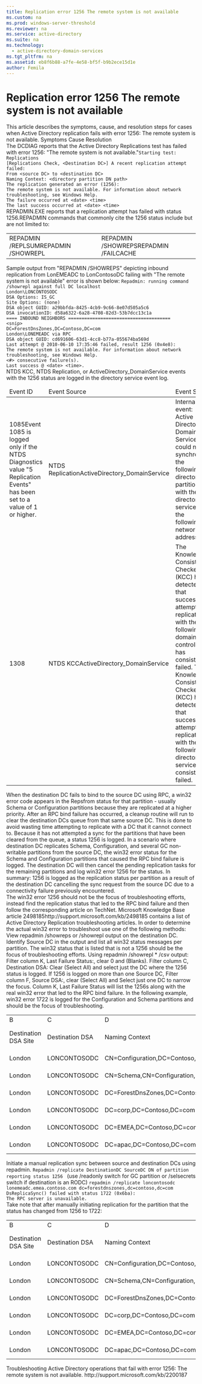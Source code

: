 ```yaml
---
title: Replication error 1256 The remote system is not available
ms.custom: na
ms.prod: windows-server-threshold
ms.reviewer: na
ms.service: active-directory
ms.suite: na
ms.technology: 
  - active-directory-domain-services
ms.tgt_pltfrm: na
ms.assetid: eb8f6b88-a7fe-4e58-bf5f-b9b2ece15d1e
author: Femila
---
```

# Replication error 1256 The remote system is not available
<?xml version="1.0" encoding="utf-8"?>
<developerConceptualDocument xmlns="http://ddue.schemas.microsoft.com/authoring/2003/5" xmlns:xlink="http://www.w3.org/1999/xlink" xmlns:xsi="http://www.w3.org/2001/XMLSchema-instance" xsi:schemaLocation="http://ddue.schemas.microsoft.com/authoring/2003/5 http://clixdevr3.blob.core.windows.net/ddueschema/developer.xsd">
  <introduction>
    <para>This article describes the symptoms, cause, and resolution steps for cases when Active Directory replication fails with error 1256: The remote system is not available.</para>
    <list class="bullet">
      <listItem>
        <para>
          <link xlink:href="eb8f6b88-a7fe-4e58-bf5f-b9b2ece15d1e#BKMK_Symptoms">Symptoms</link>
        </para>
      </listItem>
      <listItem>
        <para>
          <link xlink:href="eb8f6b88-a7fe-4e58-bf5f-b9b2ece15d1e#BKMK_Cause">Cause</link>
        </para>
      </listItem>
      <listItem>
        <para>
          <link xlink:href="eb8f6b88-a7fe-4e58-bf5f-b9b2ece15d1e#BKMK_Resolution">Resolution</link>
        </para>
      </listItem>
    </list>
  </introduction>
  <section address="BKMK_Symptoms">
    <title>Symptoms</title>
    <content>
      <list class="ordered">
<listItem><para>The DCDIAG reports that the Active Directory Replications test has failed with error 1256: "The remote system is not available."</para><code>Starting test: Replications
[Replications Check, &lt;Destination DC&gt;] A recent replication attempt failed:
From &lt;source DC&gt; to &lt;destination DC&gt;
Naming Context: &lt;directory partition DN path&gt;
<codeFeaturedElement>The replication generated an error (1256):</codeFeaturedElement> 
<codeFeaturedElement>The remote system is not available.</codeFeaturedElement> For information about network troubleshooting, see Windows Help.
The failure occurred at &lt;date&gt; &lt;time&gt;
The last success occurred at &lt;date&gt; &lt;time&gt;
</code></listItem><listItem><para>REPADMIN.EXE reports that a replication attempt has failed with status 1256.</para><para>REPADMIN commands that commonly cite the 1256 status include but are not limited to:</para><table xmlns:caps="http://schemas.microsoft.com/build/caps/2013/11"><tbody><tr><TD><list class="bullet"><listItem><para>REPADMIN /REPLSUM</para></listItem><listItem><para>REPADMIN /SHOWREPL</para></listItem></list></TD><TD><list class="bullet"><listItem><para>REPADMIN /SHOWREPS</para></listItem><listItem><para>REPADMIN /FAILCACHE</para></listItem></list></TD></tr></tbody></table><para>Sample output from "REPADMIN /SHOWREPS" depicting inbound replication from LonEMEADC to LonContosoDC failing with "The remote system is not available" error is shown below: </para><code>Repadmin: running command /showrepl against full DC localhost
London\LONCONTOSODC
DSA Options: IS_GC 
Site Options: (none)
DSA object GUID: a29bbfda-8425-4cb9-9c66-8e07d505a5c6
DSA invocationID: d58a6322-6a28-4708-82d3-53b7dcc13c1a
==== INBOUND NEIGHBORS ======================================
&lt;snip&gt;
DC=ForestDnsZones,DC=Contoso,DC=com
London\LONEMEADC via RPC
DSA object GUID: cd691606-63d1-4cc8-b77a-055674ba569d
Last attempt @ 2010-06-10 17:35:46 failed, <codeFeaturedElement>result 1256 (0x4e8):</codeFeaturedElement>
<codeFeaturedElement>The remote system is not available.</codeFeaturedElement> For information about network troubleshooting, see Windows Help.
&lt;#&gt; consecutive failure(s).
Last success @ &lt;date&gt; &lt;time&gt;. 
</code></listItem><listItem><para>NTDS KCC, NTDS Replication, or ActiveDirectory_DomainService events with the 1256 status are logged in the directory service event log.</para><table xmlns:caps="http://schemas.microsoft.com/build/caps/2013/11"><thead><tr><TD><para>Event ID</para></TD><TD><para>Event Source</para></TD><TD><para>Event String</para></TD></tr></thead><tbody><tr><TD><para>1085</para><alert class="note"><para>Event 1085 is logged only if the NTDS Diagnostics value <embeddedLabel>"5 Replication Events"</embeddedLabel> has been set to a value of 1 or higher.</para></alert></TD><TD><para>NTDS Replication</para><para>ActiveDirectory_DomainService</para></TD><TD><para>Internal event: Active Directory Domain Services could not synchronize the following directory partition with the directory service at the following network address.</para></TD></tr><tr><TD><para>1308</para></TD><TD><para>NTDS KCC</para><para>ActiveDirectory_DomainService</para></TD><TD><para>The Knowledge Consistency Checker (KCC) has detected that successive attempts to replicate with the following domain controller has consistently failed. </para><para>The Knowledge Consistency Checker (KCC) has detected that successive attempts to replicate with the following directory service has consistently failed.</para></TD></tr></tbody></table></listItem></list>
    </content>
  </section>
  <section address="BKMK_Cause">
    <title>Cause</title>
    <content>
      <para>When the destination DC fails to bind to the source DC using RPC, a win32 error code appears in the <embeddedLabel>Repsfrom</embeddedLabel> status for that partition - usually Schema or Configuration partitions because they are replicated at a higher priority. After an RPC bind failure has occurred, a cleanup routine will run to clear the destination DCs queue from that same source DC. This is done to avoid wasting time attempting to replicate with a DC that it cannot connect to. Because it has not attempted a sync for the partitions that have been cleared from the queue, a status 1256 is logged. In a scenario where destination DC replicates Schema, Configuration, and several GC non-writable partitions from the source DC, the win32 error status for the Schema and Configuration partitions that caused the RPC bind failure is logged. The destination DC will then cancel the pending replication tasks for the remaining partitions and log win32 error 1256 for the status. </para>
      <para>In summary: 1256 is logged as the replication status per partition as a result of the destination DC cancelling the sync request from the source DC due to a connectivity failure previously encountered.</para>
    </content>
  </section>
  <section address="BKMK_Resolution">
    <title>Resolution</title>
    <content>
      <para>The win32 error 1256 should not be the focus of troubleshooting efforts, instead find the replication status that led to the RPC bind failure and then follow the corresponding article on TechNet. 
Microsoft Knowledge Base article <externalLink><linkText>2498185</linkText><linkUri>http://support.microsoft.com/kb/2498185</linkUri></externalLink> contains a list of Active Directory Replication troubleshooting articles.</para>
      <para>In order to determine the actual win32 error to troubleshoot use <placeholder>one</placeholder> of the following methods:</para>
      <list class="ordered">
        <listItem>
          <para>View <embeddedLabel>repadmin /showreps</embeddedLabel> or <embeddedLabel>/showrepl</embeddedLabel> output on the destination DC.</para>
          <list class="ordered">
            <listItem>
              <para>Identify Source DC in the output and list all win32 status messages per partition.</para>
            </listItem>
            <listItem>
              <para>The win32 status that is listed that is not a 1256 should be the focus of troubleshooting efforts.</para>
            </listItem>
          </list>
        </listItem>
        <listItem>
          <para>Using <embeddedLabel>repadmin /showrepl * /csv</embeddedLabel> output:</para>
          <list class="ordered">
            <listItem>
              <para>Filter column K, <embeddedLabel>Last Failure Status:</embeddedLabel>, clear <embeddedLabel>0</embeddedLabel> and <embeddedLabel>(Blanks)</embeddedLabel>.</para>
            </listItem>
            <listItem>
              <para>Filter column C, Destination DSA: Clear <embeddedLabel>(Select All)</embeddedLabel> and select just the DC where the 1256 status is logged.</para>
            </listItem>
            <listItem>
              <para>If 1256 is logged on more than one Source DC, Filter column F, <embeddedLabel>Source DSA:</embeddedLabel>, clear <embeddedLabel> (Select All)</embeddedLabel> and Select just one DC to narrow the focus.</para>
            </listItem>
            <listItem>
              <para>Column K, <embeddedLabel>Last Failure Status</embeddedLabel> will list the 1256s along with the real win32 error that led to the RPC bind failure.</para>
              <para>In the following example, win32 error 1722 is logged for the Configuration and Schema partitions and should be the focus of troubleshooting.</para>
              <table xmlns:caps="http://schemas.microsoft.com/build/caps/2013/11">
                <tbody>
                  <tr>
                    <TD>
                      <para>B</para>
                    </TD>
                    <TD>
                      <para>C</para>
                    </TD>
                    <TD>
                      <para>D</para>
                    </TD>
                    <TD>
                      <para>E</para>
                    </TD>
                    <TD>
                      <para>F</para>
                    </TD>
                    <TD>
                      <para>H</para>
                    </TD>
                    <TD>
                      <para>I</para>
                    </TD>
                    <TD>
                      <para>J</para>
                    </TD>
                    <TD>
                      <para>K</para>
                    </TD>
                  </tr>
                  <tr>
                    <TD>
                      <para>Destination DSA Site</para>
                    </TD>
                    <TD>
                      <para>Destination DSA</para>
                    </TD>
                    <TD>
                      <para>Naming Context</para>
                    </TD>
                    <TD>
                      <para>Source DSA Site</para>
                    </TD>
                    <TD>
                      <para>Source DSA</para>
                    </TD>
                    <TD>
                      <para>Number of Failures</para>
                    </TD>
                    <TD>
                      <para>Last Failure Time</para>
                    </TD>
                    <TD>
                      <para>Last Success Time</para>
                    </TD>
                    <TD>
                      <para>Last Success Status</para>
                    </TD>
                  </tr>
                  <tr>
                    <TD>
                      <para>London</para>
                    </TD>
                    <TD>
                      <para>LONCONTOSODC</para>
                    </TD>
                    <TD>
                      <para>CN=Configuration,DC=Contoso,DC=com</para>
                    </TD>
                    <TD>
                      <para>London</para>
                    </TD>
                    <TD>
                      <para>LONEMEADC</para>
                    </TD>
                    <TD>
                      <para>11</para>
                    </TD>
                    <TD>
                      <para>6/10/2010 17:35</para>
                    </TD>
                    <TD>
                      <para>6/10/2010 14:50</para>
                    </TD>
                    <TD>
                      <para>1722</para>
                    </TD>
                  </tr>
                  <tr>
                    <TD>
                      <para>London</para>
                    </TD>
                    <TD>
                      <para>LONCONTOSODC</para>
                    </TD>
                    <TD>
                      <para>CN=Schema,CN=Configuration,DC=Contoso,DC=com</para>
                    </TD>
                    <TD>
                      <para>London</para>
                    </TD>
                    <TD>
                      <para>LONEMEADC</para>
                    </TD>
                    <TD>
                      <para>11</para>
                    </TD>
                    <TD>
                      <para>6/10/2010 17:35</para>
                    </TD>
                    <TD>
                      <para>6/10/2010 14:50</para>
                    </TD>
                    <TD>
                      <para>1722</para>
                    </TD>
                  </tr>
                  <tr>
                    <TD>
                      <para>London</para>
                    </TD>
                    <TD>
                      <para>LONCONTOSODC</para>
                    </TD>
                    <TD>
                      <para>DC=ForestDnsZones,DC=Contoso,DC=com</para>
                    </TD>
                    <TD>
                      <para>London</para>
                    </TD>
                    <TD>
                      <para>LONEMEADC</para>
                    </TD>
                    <TD>
                      <para>11</para>
                    </TD>
                    <TD>
                      <para>6/10/2010 17:35</para>
                    </TD>
                    <TD>
                      <para>6/10/2010 14:50</para>
                    </TD>
                    <TD>
                      <para>
                        <embeddedLabel>1256</embeddedLabel>
                      </para>
                    </TD>
                  </tr>
                  <tr>
                    <TD>
                      <para>London</para>
                    </TD>
                    <TD>
                      <para>LONCONTOSODC</para>
                    </TD>
                    <TD>
                      <para>DC=corp,DC=Contoso,DC=com</para>
                    </TD>
                    <TD>
                      <para>London</para>
                    </TD>
                    <TD>
                      <para>LONEMEADC</para>
                    </TD>
                    <TD>
                      <para>11</para>
                    </TD>
                    <TD>
                      <para>6/10/2010 17:35</para>
                    </TD>
                    <TD>
                      <para>6/10/2010 14:50</para>
                    </TD>
                    <TD>
                      <para>1256</para>
                    </TD>
                  </tr>
                  <tr>
                    <TD>
                      <para>London</para>
                    </TD>
                    <TD>
                      <para>LONCONTOSODC</para>
                    </TD>
                    <TD>
                      <para>DC=EMEA,DC=Contoso,DC=com</para>
                    </TD>
                    <TD>
                      <para>London</para>
                    </TD>
                    <TD>
                      <para>LONEMEADC</para>
                    </TD>
                    <TD>
                      <para>11</para>
                    </TD>
                    <TD>
                      <para>6/10/2010 17:35</para>
                    </TD>
                    <TD>
                      <para>6/10/2010 14:50</para>
                    </TD>
                    <TD>
                      <para>1256</para>
                    </TD>
                  </tr>
                  <tr>
                    <TD>
                      <para>London</para>
                    </TD>
                    <TD>
                      <para>LONCONTOSODC</para>
                    </TD>
                    <TD>
                      <para>DC=apac,DC=Contoso,DC=com</para>
                    </TD>
                    <TD>
                      <para>London</para>
                    </TD>
                    <TD>
                      <para>LONEMEADC</para>
                    </TD>
                    <TD>
                      <para>11</para>
                    </TD>
                    <TD>
                      <para>6/10/2010 17:35</para>
                    </TD>
                    <TD>
                      <para>6/10/2010 14:50</para>
                    </TD>
                    <TD>
                      <para>1256</para>
                    </TD>
                  </tr>
                </tbody>
              </table>
            </listItem>
          </list>
        </listItem>
        <listItem>
          <para>Initiate a manual replication sync between source and destination DCs using repadmin. </para>
          <code>Repadmin /replicate DestinationDC SourceDC <placeholder>DN of partition reporting status 1256</placeholder> </code>
          <para>(use <embeddedLabel>/readonly</embeddedLabel> switch for GC partition or <embeddedLabel>/selsecrets</embeddedLabel> switch if destination is an RODC)</para>
          <code>repadmin /replicate loncontosodc lonemeadc.emea.contoso.com dc=forestdnszones,dc=contoso,dc=com 
DsReplicaSync() <codeFeaturedElement>failed with status 1722 (0x6ba)</codeFeaturedElement>:
The RPC server is unavailable.
</code>
          <para>Take note that after manually initiating replication for the partition that the status has changed from 1256 to 1722:</para>
          <table xmlns:caps="http://schemas.microsoft.com/build/caps/2013/11">
            <tbody>
              <tr>
                <TD>
                  <para>B</para>
                </TD>
                <TD>
                  <para>C</para>
                </TD>
                <TD>
                  <para>D</para>
                </TD>
                <TD>
                  <para>E</para>
                </TD>
                <TD>
                  <para>F</para>
                </TD>
                <TD>
                  <para>H</para>
                </TD>
                <TD>
                  <para>I</para>
                </TD>
                <TD>
                  <para>J</para>
                </TD>
                <TD>
                  <para>K</para>
                </TD>
              </tr>
              <tr>
                <TD>
                  <para>Destination DSA Site</para>
                </TD>
                <TD>
                  <para>Destination DSA</para>
                </TD>
                <TD>
                  <para>Naming Context</para>
                </TD>
                <TD>
                  <para>Source DSA Site</para>
                </TD>
                <TD>
                  <para>Source DSA</para>
                </TD>
                <TD>
                  <para>Number of Failures</para>
                </TD>
                <TD>
                  <para>Last Failure Time</para>
                </TD>
                <TD>
                  <para>Last Success Time</para>
                </TD>
                <TD>
                  <para>Last Success Status</para>
                </TD>
              </tr>
              <tr>
                <TD>
                  <para>London</para>
                </TD>
                <TD>
                  <para>LONCONTOSODC</para>
                </TD>
                <TD>
                  <para>CN=Configuration,DC=Contoso,DC=com</para>
                </TD>
                <TD>
                  <para>London</para>
                </TD>
                <TD>
                  <para>LONEMEADC</para>
                </TD>
                <TD>
                  <para>11</para>
                </TD>
                <TD>
                  <para>6/10/2010 17:35</para>
                </TD>
                <TD>
                  <para>6/10/2010 14:50</para>
                </TD>
                <TD>
                  <para>1722</para>
                </TD>
              </tr>
              <tr>
                <TD>
                  <para>London</para>
                </TD>
                <TD>
                  <para>LONCONTOSODC</para>
                </TD>
                <TD>
                  <para>CN=Schema,CN=Configuration,DC=Contoso,DC=com</para>
                </TD>
                <TD>
                  <para>London</para>
                </TD>
                <TD>
                  <para>LONEMEADC</para>
                </TD>
                <TD>
                  <para>11</para>
                </TD>
                <TD>
                  <para>6/10/2010 17:35</para>
                </TD>
                <TD>
                  <para>6/10/2010 14:50</para>
                </TD>
                <TD>
                  <para>1722</para>
                </TD>
              </tr>
              <tr>
                <TD>
                  <para>London</para>
                </TD>
                <TD>
                  <para>LONCONTOSODC</para>
                </TD>
                <TD>
                  <para>DC=ForestDnsZones,DC=Contoso,DC=com</para>
                </TD>
                <TD>
                  <para>London</para>
                </TD>
                <TD>
                  <para>LONEMEADC</para>
                </TD>
                <TD>
                  <para>12</para>
                </TD>
                <TD>
                  <para>6/10/2010 17:35</para>
                </TD>
                <TD>
                  <para>6/10/2010 14:50</para>
                </TD>
                <TD>
                  <para>
                    <embeddedLabel>1722</embeddedLabel>
                  </para>
                </TD>
              </tr>
              <tr>
                <TD>
                  <para>London</para>
                </TD>
                <TD>
                  <para>LONCONTOSODC</para>
                </TD>
                <TD>
                  <para>DC=corp,DC=Contoso,DC=com</para>
                </TD>
                <TD>
                  <para>London</para>
                </TD>
                <TD>
                  <para>LONEMEADC</para>
                </TD>
                <TD>
                  <para>11</para>
                </TD>
                <TD>
                  <para>6/10/2010 17:35</para>
                </TD>
                <TD>
                  <para>6/10/2010 14:50</para>
                </TD>
                <TD>
                  <para>1256</para>
                </TD>
              </tr>
              <tr>
                <TD>
                  <para>London</para>
                </TD>
                <TD>
                  <para>LONCONTOSODC</para>
                </TD>
                <TD>
                  <para>DC=EMEA,DC=Contoso,DC=com</para>
                </TD>
                <TD>
                  <para>London</para>
                </TD>
                <TD>
                  <para>LONEMEADC</para>
                </TD>
                <TD>
                  <para>11</para>
                </TD>
                <TD>
                  <para>6/10/2010 17:35</para>
                </TD>
                <TD>
                  <para>6/10/2010 14:50</para>
                </TD>
                <TD>
                  <para>1256</para>
                </TD>
              </tr>
              <tr>
                <TD>
                  <para>London</para>
                </TD>
                <TD>
                  <para>LONCONTOSODC</para>
                </TD>
                <TD>
                  <para>DC=apac,DC=Contoso,DC=com</para>
                </TD>
                <TD>
                  <para>London</para>
                </TD>
                <TD>
                  <para>LONEMEADC</para>
                </TD>
                <TD>
                  <para>11</para>
                </TD>
                <TD>
                  <para>6/10/2010 17:35</para>
                </TD>
                <TD>
                  <para>6/10/2010 14:50</para>
                </TD>
                <TD>
                  <para>1256</para>
                </TD>
              </tr>
            </tbody>
          </table>
</listItem>
      </list>
    </content>
  </section>
  <relatedTopics>
    <externalLink>
      <linkText>Troubleshooting Active Directory operations that fail with error 1256: The remote system is not available.</linkText>
      <linkUri>http://support.microsoft.com/kb/2200187</linkUri>
    </externalLink>
  </relatedTopics>
</developerConceptualDocument>

